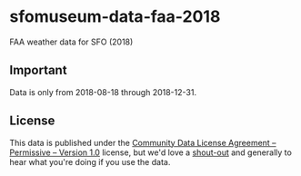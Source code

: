 # sfomuseum-data-faa-2018

FAA weather data for SFO (2018)

## Important

Data is only from 2018-08-18 through 2018-12-31.

## License

This data is published under the [Community Data License Agreement – Permissive – Version 1.0](LICENSE) license, but we'd love a [shout-out](https://twitter.com/flysfo) and generally to hear what you're doing if you use the data.
